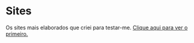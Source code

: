 # Sites
 Os sites mais elaborados que criei para testar-me.
 <a href="https://guibaumer.github.io/Sites/Carnotauro/index.html">Clique aqui para ver o primeiro.</a>
